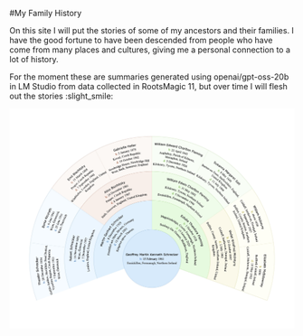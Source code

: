 #My Family History

On this site I will put the stories of some of my ancestors and their families. I have the good fortune to have been descended from people who have come from many places and cultures, giving me a personal connection to a lot of history.

For the moment these are summaries generated using openai/gpt-oss-20b in LM Studio from data collected in RootsMagic 11, but over time I will flesh out the stories :slight_smile:

![Fan chart][def]

[def]: assets/GeoffFanChart.jpg
